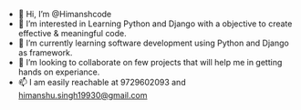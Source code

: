 - 👋 Hi, I’m @Himanshcode
- 👀 I’m interested in Learning Python and Django with a objective to create effective & meaningful code.
- 🌱 I’m currently learning software development using Python and Django as framework.
- 💞️ I’m looking to collaborate on few projects that will help me in getting hands on experiance.
- 📫 I am easily reachable at 9729602093 and himanshu.singh19930@gmail.com

<!---
Himanshcode/Himanshcode is a ✨ special ✨ repository because its `README.md` (this file) appears on your GitHub profile.
You can click the Preview link to take a look at your changes.
--->
